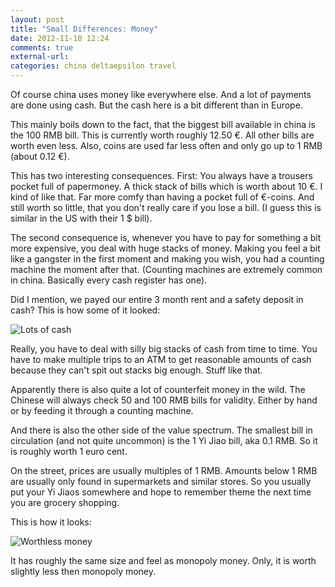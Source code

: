 ```yaml
---
layout: post
title: "Small Differences: Money"
date: 2012-11-10 12:24
comments: true
external-url: 
categories: china deltaepsilon travel
---
```


Of course china uses money like everywhere else. And a lot of payments are done using cash. But the cash here is a bit different than in Europe.

This mainly boils down to the fact, that the biggest bill available in china is the 100 RMB bill. This is currently worth roughly 12.50 €. All other bills are worth even less. Also, coins are used far less often and only go up to 1 RMB (about 0.12 €).

This has two interesting consequences. First: You always have a trousers pocket full of papermoney. A thick stack of bills which is worth about 10 €. I kind of like that. Far more comfy than having a pocket full of €-coins. And still worth so little, that you don't really care if you lose a bill. (I guess this is similar in the US with their 1 $ bill).

The second consequence is, whenever you have to pay for something a bit more expensive, you deal with huge stacks of money. Making you feel a bit like a gangster in the first moment and making you wish, you had a counting machine the moment after that. (Counting machines are extremely common in china. Basically every cash register has one).

Did I mention, we payed our entire 3 month rent and a safety deposit in cash? This is how some of it looked:

![](http://com.notadomain.blogbucket.s3.amazonaws.com/images/Cash.jpg "Lots of cash")

Really, you have to deal with silly big stacks of cash from time to time. You have to make multiple trips to an ATM to get reasonable amounts of cash because they can't spit out stacks big enough. Stuff like that.

Apparently there is also quite a lot of counterfeit money in the wild. The Chinese will always check 50 and 100 RMB bills for validity. Either by hand or by feeding it through a counting machine. 

And there is also the other side of the value spectrum. The smallest bill in circulation (and not quite uncommon) is the 1 Yi Jiao bill, aka 0.1 RMB. So it is roughly worth 1 euro cent. 

On the street, prices are usually multiples of 1 RMB. Amounts below 1 RMB are usually only found in supermarkets and similar stores. So you usually put your Yi Jiaos somewhere and hope to remember theme the next time you are grocery shopping.

This is how it looks:

![](http://com.notadomain.blogbucket.s3.amazonaws.com/images/worthless.jpg "Worthless money")

It has roughly the same size and feel as monopoly money. Only, it is worth slightly less then monopoly money.   
